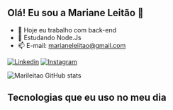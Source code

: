 ## Olá! Eu sou a Mariane Leitão 👋

- 🔭 Hoje eu trabalho com back-end
- 🌱 Estudando Node.Js
- 📫 E-mail: marianeleiitao@gmail.com


[![Linkedin](https://img.shields.io/badge/LinkedIn-0077B5?style=for-the-badge&logo=linkedin&logoColor=white)](https://www.instagram.com/marianeleitao/)
[![Instagram](https://img.shields.io/badge/Instagram-E4405F?style=for-the-badge&logo=instagram&logoColor=white)](https://www.linkedin.com/in/mariane-leit%C3%A3o-365567230/)

![Marileitao GitHub stats](https://github-readme-stats.vercel.app/api?username=marileitao&show_icons=true&theme=dracula)

## Tecnologias que eu uso no meu dia

<div style="display: inline-block" ><br/>
    <img align="center" alt="" src="https://img.shields.io/badge/PHP-777BB4?style=for-the-badge&logo=php&logoColor=white" />
    <img align="center" alt="" src="https://img.shields.io/badge/Laravel-FF2D20?style=for-the-badge&logo=laravel&logoColor=white" />
    <img align="center" alt="" src="https://img.shields.io/badge/Node.js-43853D?style=for-the-badge&logo=node.js&logoColor=white" />
    <img align="center" alt="" src="https://img.shields.io/badge/HTML-239120?style=for-the-badge&logo=html5&logoColor=white" />
    <img align="center" alt="" src="https://img.shields.io/badge/Vue.js-35495E?style=for-the-badge&logo=vue.js&logoColor=4FC08D" />
    <img align="center" alt="" src="https://img.shields.io/badge/JavaScript-F7DF1E?style=for-the-badge&logo=javascript&logoColor=black" />
    <img align="center" alt="" src="https://img.shields.io/badge/CSS-239120?&style=for-the-badge&logo=css3&logoColor=white" />
    <img align="center" alt="" src="https://img.shields.io/badge/MySQL-00000F?style=for-the-badge&logo=mysql&logoColor=white" />
</div>
